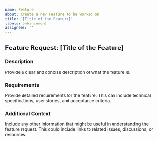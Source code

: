```yaml
---
name: Feature
about: Create a new Feature to be worked on
title: '[Title of the Feature]'
labels: enhancement
assignees: ''
---
```


## Feature Request: [Title of the Feature]

### Description

Provide a clear and concise description of what the feature is.

### Requirements

Provide detailed requirements for the feature. This can include technical specifications, user stories, and acceptance criteria.

### Additional Context

Include any other information that might be useful in understanding the feature request. This could include links to related issues, discussions, or resources.
